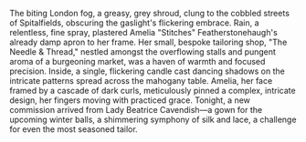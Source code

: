 The biting London fog, a greasy, grey shroud, clung to the cobbled streets of Spitalfields, obscuring the gaslight's flickering embrace.  Rain, a relentless, fine spray, plastered Amelia "Stitches" Featherstonehaugh's already damp apron to her frame.  Her small, bespoke tailoring shop, "The Needle & Thread," nestled amongst the overflowing stalls and pungent aroma of a burgeoning market, was a haven of warmth and focused precision.  Inside, a single, flickering candle cast dancing shadows on the intricate patterns spread across the mahogany table. Amelia, her face framed by a cascade of dark curls, meticulously pinned a complex, intricate design, her fingers moving with practiced grace. Tonight, a new commission arrived from Lady Beatrice Cavendish—a gown for the upcoming winter balls, a shimmering symphony of silk and lace, a challenge for even the most seasoned tailor.
